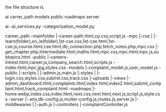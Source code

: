 the file structure is 

ai
carrer_path
models
public
roadmaps
server


ai
-ai_services.py
-categorization_model.py


career_path
-mainfolder
     |-career-path.html,cp.css,script.js
-mpc
  |-cse
  |    |-learn(folder),on_le(folder),1st-cse.css,1st-cse.html,1st-cse.js,course.html,cse.html,db_connection.php,fetch_notes.php,mpc.css
  |-get_chapter.php,Intermediate.html,maths.html,mpc.css,mpc.html,mpc.js,subtopics.html
-public
   |-careers-intrest.html,career.js,company_search.html,scripts.js
-index.html,mpc.jpg,styles.css
-models
    |-complaint_model.js,user_model.js
-public
    |-scripts
    |    |-admin.js,main.js
    |-styles
    |   |-login.css,styles.css,submit.css,track.css
    |-uploads
    |-views
        |-admin_dashboard.html,complaints.html,index.html,index2.html,submit_complaint.html,track_complaint.html
-roadmaps
    |-home.webp,index.css,index.html,next.css,next.html,next.js,script.js,style.css
-server
    |-.env,db-config.js,multer-config.js,routes.js,server.js
    |-middlewares
    |     |-auth.js
    |-controllers
          |-complaintController.js
        
